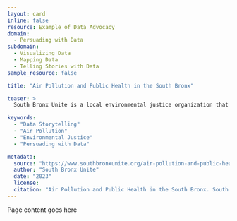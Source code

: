 ```yaml
---
layout: card
inline: false
resource: Example of Data Advocacy
domain:
  - Persuading with Data
subdomain:
  - Visualizing Data
  - Mapping Data
  - Telling Stories with Data
sample_resource: false

title: "Air Pollution and Public Health in the South Bronx"

teaser: >
  South Bronx Unite is a local environmental justice organization that leads data advocacy projects to champion better air quality, public health, and green space access for residents in the Bronx neighborhoods of Mott Haven and Port Morris. This resource provides an overview of their efforts to document the longstanding industrial air pollution in the area that continues to afflict local residents’ health. The organization contextualizes their comprehensive data visualizations with commentary about the political history and socioeconomic factors that have led to the current situation. In addition to having students explore the South Bronx Unite data advocacy website, it may also be helpful to have them read a couple of the news stories (collected on the “Press & Media” page) that reporters have written about the organization’s efforts and their contribution to the borough’s future plans and zoning policies. 

keywords:
  - "Data Storytelling"
  - "Air Pollution"
  - "Environmental Justice"
  - "Persuading with Data"

metadata:
  source: "https://www.southbronxunite.org/air-pollution-and-public-health"
  author: "South Bronx Unite"
  date: "2023"
  license:
  citation: "Air Pollution and Public Health in the South Bronx. South Bronx Unite. 2023: https://www.southbronxunite.org/air-pollution-and-public-health"
---
```


Page content goes here
